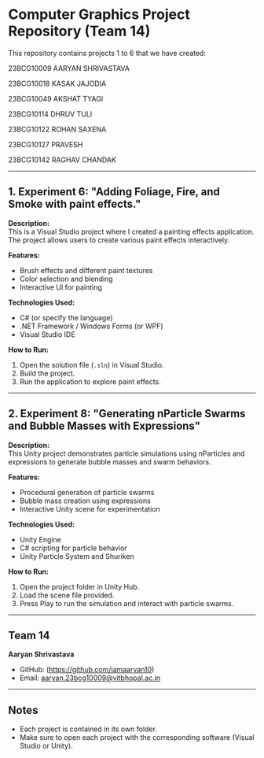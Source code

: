 # Computer Graphics Project Repository (Team 14)

This repository contains projects 1 to 6 that we have created:

23BCG10009 AARYAN SHRIVASTAVA

23BCG10018 KASAK JAJODIA

23BCG10049 AKSHAT TYAGI

23BCG10114 DHRUV TULI

23BCG10122 ROHAN SAXENA

23BCG10127 PRAVESH

23BCG10142 RAGHAV CHANDAK

---

## 1. Experiment 6: "Adding Foliage, Fire, and Smoke with paint effects."

**Description:**  
This is a Visual Studio project where I created a painting effects application. The project allows users to create various paint effects interactively.

**Features:**  
- Brush effects and different paint textures  
- Color selection and blending  
- Interactive UI for painting  

**Technologies Used:**  
- C# (or specify the language)  
- .NET Framework / Windows Forms (or WPF)  
- Visual Studio IDE  

**How to Run:**  
1. Open the solution file (`.sln`) in Visual Studio.  
2. Build the project.  
3. Run the application to explore paint effects.

---

## 2. Experiment 8: "Generating nParticle Swarms and Bubble Masses with Expressions"

**Description:**  
This Unity project demonstrates particle simulations using nParticles and expressions to generate bubble masses and swarm behaviors.

**Features:**  
- Procedural generation of particle swarms  
- Bubble mass creation using expressions  
- Interactive Unity scene for experimentation  

**Technologies Used:**  
- Unity Engine  
- C# scripting for particle behavior  
- Unity Particle System and Shuriken  

**How to Run:**  
1. Open the project folder in Unity Hub.  
2. Load the scene file provided.  
3. Press Play to run the simulation and interact with particle swarms.

---

## Team 14
**Aaryan Shrivastava**  

- GitHub: (https://github.com/iamaaryan10)  
- Email: aaryan.23bcg10009@vitbhopal.ac.in

---

## Notes
- Each project is contained in its own folder.  
- Make sure to open each project with the corresponding software (Visual Studio or Unity).
